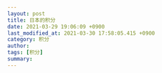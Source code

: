 ```yaml
---
layout: post
title: 日本的积分
date: 2021-03-29 19:06:09 +0900
last_modified_at: 2021-03-30 17:58:05.415 +0900
category: 积分
author: 
tags: [积分]
summary: 
---
```

